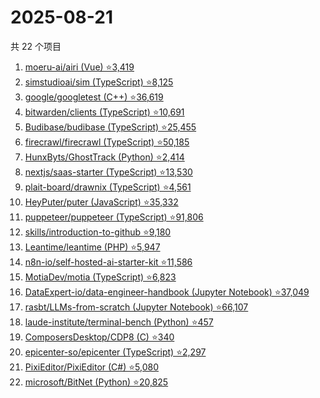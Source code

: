 # 2025-08-21

共 22 个项目

<!-- BEGIN GITHUB -->
<!-- 最后更新时间 2025-08-21 21:22:18 +0800 -->
1. [moeru-ai/airi (Vue) ⭐3,419](https://github.com/moeru-ai/airi)
1. [simstudioai/sim (TypeScript) ⭐8,125](https://github.com/simstudioai/sim)
1. [google/googletest (C++) ⭐36,619](https://github.com/google/googletest)
1. [bitwarden/clients (TypeScript) ⭐10,691](https://github.com/bitwarden/clients)
1. [Budibase/budibase (TypeScript) ⭐25,455](https://github.com/Budibase/budibase)
1. [firecrawl/firecrawl (TypeScript) ⭐50,185](https://github.com/firecrawl/firecrawl)
1. [HunxByts/GhostTrack (Python) ⭐2,414](https://github.com/HunxByts/GhostTrack)
1. [nextjs/saas-starter (TypeScript) ⭐13,530](https://github.com/nextjs/saas-starter)
1. [plait-board/drawnix (TypeScript) ⭐4,561](https://github.com/plait-board/drawnix)
1. [HeyPuter/puter (JavaScript) ⭐35,332](https://github.com/HeyPuter/puter)
1. [puppeteer/puppeteer (TypeScript) ⭐91,806](https://github.com/puppeteer/puppeteer)
1. [skills/introduction-to-github ⭐9,180](https://github.com/skills/introduction-to-github)
1. [Leantime/leantime (PHP) ⭐5,947](https://github.com/Leantime/leantime)
1. [n8n-io/self-hosted-ai-starter-kit ⭐11,586](https://github.com/n8n-io/self-hosted-ai-starter-kit)
1. [MotiaDev/motia (TypeScript) ⭐6,823](https://github.com/MotiaDev/motia)
1. [DataExpert-io/data-engineer-handbook (Jupyter Notebook) ⭐37,049](https://github.com/DataExpert-io/data-engineer-handbook)
1. [rasbt/LLMs-from-scratch (Jupyter Notebook) ⭐66,107](https://github.com/rasbt/LLMs-from-scratch)
1. [laude-institute/terminal-bench (Python) ⭐457](https://github.com/laude-institute/terminal-bench)
1. [ComposersDesktop/CDP8 (C) ⭐340](https://github.com/ComposersDesktop/CDP8)
1. [epicenter-so/epicenter (TypeScript) ⭐2,297](https://github.com/epicenter-so/epicenter)
1. [PixiEditor/PixiEditor (C#) ⭐5,080](https://github.com/PixiEditor/PixiEditor)
1. [microsoft/BitNet (Python) ⭐20,825](https://github.com/microsoft/BitNet)
<!-- END GITHUB -->